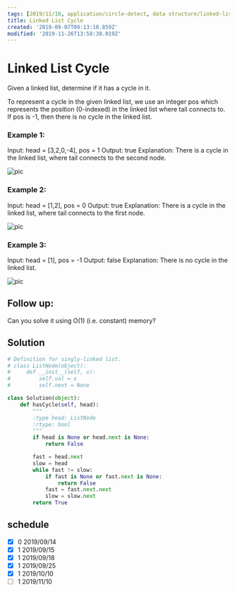 ```yaml
---
tags: [2019/11/10, application/circle-detect, data structure/linked-list, leetcode/141, method/2-pointers]
title: Linked List Cycle
created: '2019-09-07T09:13:18.859Z'
modified: '2019-11-26T13:58:38.019Z'
---
```


# Linked List Cycle

Given a linked list, determine if it has a cycle in it.

To represent a cycle in the given linked list, we use an integer pos which represents the position (0-indexed) in the linked list where tail connects to. If pos is -1, then there is no cycle in the linked list.



### Example 1:

Input: head = [3,2,0,-4], pos = 1
Output: true
Explanation: There is a cycle in the linked list, where tail connects to the second node.

![pic](https://assets.leetcode.com/uploads/2018/12/07/circularlinkedlist.png)

### Example 2:

Input: head = [1,2], pos = 0
Output: true
Explanation: There is a cycle in the linked list, where tail connects to the first node.

![pic](https://assets.leetcode.com/uploads/2018/12/07/circularlinkedlist_test2.png)

### Example 3:

Input: head = [1], pos = -1
Output: false
Explanation: There is no cycle in the linked list.

![pic](https://assets.leetcode.com/uploads/2018/12/07/circularlinkedlist_test3.png)


## Follow up:

Can you solve it using O(1) (i.e. constant) memory?


## Solution

```python
# Definition for singly-linked list.
# class ListNode(object):
#     def __init__(self, x):
#         self.val = x
#         self.next = None

class Solution(object):
    def hasCycle(self, head):
        """
        :type head: ListNode
        :rtype: bool
        """
        if head is None or head.next is None:
            return False

        fast = head.next
        slow = head
        while fast != slow:
            if fast is None or fast.next is None:
                return False
            fast = fast.next.next
            slow = slow.next
        return True
```


## schedule

* [x] 0 2019/09/14
* [x] 1 2019/09/15
* [x] 1 2019/09/18
* [x] 1 2019/09/25
* [x] 1 2019/10/10
* [ ] 1 2019/11/10
